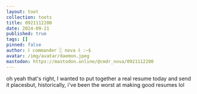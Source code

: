 ```yaml
---
layout: toot
collection: toots
title: 0921112200
date: 2024-09-21
published: true
tags: []
pinned: false
author: ⸸ commander ░ nova ⸸ :~$
avatar: /img/avatar/daemon.jpeg
mastodon: https://mastodon.online/@cmdr_nova/0921112200
---
```


oh yeah that's right, I wanted to put together a real resume today and send it placesbut, historically, i've been the worst at making good resumes lol
